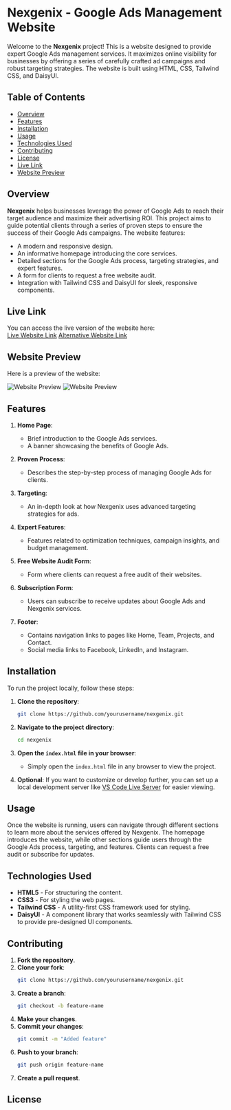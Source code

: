 
# Nexgenix - Google Ads Management Website

Welcome to the **Nexgenix** project! This is a website designed to provide expert Google Ads management services. It maximizes online visibility for businesses by offering a series of carefully crafted ad campaigns and robust targeting strategies. The website is built using HTML, CSS, Tailwind CSS, and DaisyUI.

## Table of Contents
- [Overview](#overview)
- [Features](#features)
- [Installation](#installation)
- [Usage](#usage)
- [Technologies Used](#technologies-used)
- [Contributing](#contributing)
- [License](#license)
- [Live Link](#live-link)
- [Website Preview](#website-preview)

## Overview

**Nexgenix** helps businesses leverage the power of Google Ads to reach their target audience and maximize their advertising ROI. This project aims to guide potential clients through a series of proven steps to ensure the success of their Google Ads campaigns. The website features:
- A modern and responsive design.
- An informative homepage introducing the core services.
- Detailed sections for the Google Ads process, targeting strategies, and expert features.
- A form for clients to request a free website audit.
- Integration with Tailwind CSS and DaisyUI for sleek, responsive components.

## Live Link

You can access the live version of the website here:  
[Live Website Link](https://ahammad204.github.io/nexgenix/)
[Alternative Website Link](https://nexgenix.netlify.app/)

## Website Preview

Here is a preview of the website:

![Website Preview](./assets/SMM.png)
![Website Preview](./assets/GA.png)

## Features

1. **Home Page**: 
   - Brief introduction to the Google Ads services.
   - A banner showcasing the benefits of Google Ads.
   
2. **Proven Process**:
   - Describes the step-by-step process of managing Google Ads for clients.

3. **Targeting**:
   - An in-depth look at how Nexgenix uses advanced targeting strategies for ads.
   
4. **Expert Features**:
   - Features related to optimization techniques, campaign insights, and budget management.

5. **Free Website Audit Form**:
   - Form where clients can request a free audit of their websites.

6. **Subscription Form**:
   - Users can subscribe to receive updates about Google Ads and Nexgenix services.

7. **Footer**:
   - Contains navigation links to pages like Home, Team, Projects, and Contact.
   - Social media links to Facebook, LinkedIn, and Instagram.

## Installation

To run the project locally, follow these steps:

1. **Clone the repository**:
    ```bash
    git clone https://github.com/yourusername/nexgenix.git
    ```

2. **Navigate to the project directory**:
    ```bash
    cd nexgenix
    ```

3. **Open the `index.html` file in your browser**:
    - Simply open the `index.html` file in any browser to view the project.

4. **Optional**: If you want to customize or develop further, you can set up a local development server like [VS Code Live Server](https://marketplace.visualstudio.com/items?itemName=ritwickdey.LiveServer) for easier viewing.

## Usage

Once the website is running, users can navigate through different sections to learn more about the services offered by Nexgenix. The homepage introduces the website, while other sections guide users through the Google Ads process, targeting, and features. Clients can request a free audit or subscribe for updates.

## Technologies Used

- **HTML5** - For structuring the content.
- **CSS3** - For styling the web pages.
- **Tailwind CSS** - A utility-first CSS framework used for styling.
- **DaisyUI** - A component library that works seamlessly with Tailwind CSS to provide pre-designed UI components.

## Contributing

1. **Fork the repository**.
2. **Clone your fork**:
    ```bash
    git clone https://github.com/yourusername/nexgenix.git
    ```
3. **Create a branch**:
    ```bash
    git checkout -b feature-name
    ```
4. **Make your changes**.
5. **Commit your changes**:
    ```bash
    git commit -m "Added feature"
    ```
6. **Push to your branch**:
    ```bash
    git push origin feature-name
    ```
7. **Create a pull request**.

## License





